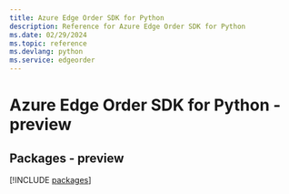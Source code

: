 ```yaml
---
title: Azure Edge Order SDK for Python
description: Reference for Azure Edge Order SDK for Python
ms.date: 02/29/2024
ms.topic: reference
ms.devlang: python
ms.service: edgeorder
---
```

# Azure Edge Order SDK for Python - preview
## Packages - preview
[!INCLUDE [packages](edge-order-index.md)]